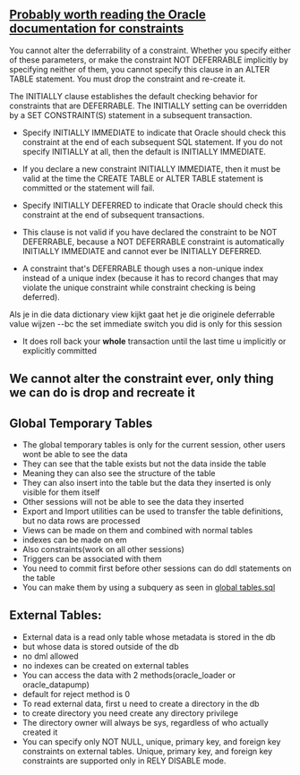 ## [Probably worth reading the Oracle documentation for constraints](https://docs.oracle.com/en/database/oracle/oracle-database/19/sqlrf/constraint.html#GUID-1055EA97-BA6F-4764-A15F-1024FD5B6DFE)




You cannot alter the deferrability of a constraint. Whether you specify either of these parameters, or make the constraint NOT DEFERRABLE implicitly by specifying neither of them, you cannot specify this clause in an ALTER TABLE statement. You must drop the constraint and re-create it.



The INITIALLY clause establishes the default checking behavior for constraints that are DEFERRABLE. The INITIALLY setting can be overridden by a SET CONSTRAINT(S) statement in a subsequent transaction.

- Specify INITIALLY IMMEDIATE to indicate that Oracle should check this constraint at the end of each subsequent SQL statement. If you do not specify INITIALLY at all, then the default is INITIALLY IMMEDIATE.

- If you declare a new constraint INITIALLY IMMEDIATE, then it must be valid at the time the CREATE TABLE or ALTER TABLE statement is committed or the statement will fail.

- Specify INITIALLY DEFERRED to indicate that Oracle should check this constraint at the end of subsequent transactions.

- This clause is not valid if you have declared the constraint to be NOT DEFERRABLE, because a NOT DEFERRABLE constraint is automatically INITIALLY IMMEDIATE and cannot ever be INITIALLY DEFERRED.

- A constraint that's DEFERRABLE though uses a non-unique index instead of a unique index (because it has to record changes that may violate the unique constraint while constraint checking is being deferred).


Als je in die data dictionary view kijkt gaat het je die originele deferrable value wijzen
--bc the set immediate switch you did is only for this session


- It does roll back your **whole** transaction until the last time u implicitly or explicitly committed


## We cannot alter the constraint **ever**, only thing we can do is drop and recreate it


## Global Temporary Tables

- The global temporary tables is only for the current session, other users wont be able to see the data
- They can see that the table exists but not the data inside the table
- Meaning they can also see the structure of the table
- They can also insert into the table but the data they inserted is only visible for them itself
- Other sessions will not be able to see the data they inserted
- Export and Import utilities can be used to transfer the table definitions, but no data rows are processed
- Views can be made on them and combined with normal tables
- indexes can be made on em
- Also constraints(work on all other sessions)
- Triggers can be associated with them
- You need to commit first before other sessions can do ddl statements on the table
- You can make them by using a subquery as seen in [global tables.sql](<global tables.sql>)


## External Tables:
- External data is a read only table whose metadata is stored in the db
- but whose data is stored outside of the db
- no dml allowed
- no indexes can be created on external tables
- You can access the data with 2 methods(oracle_loader or oracle_datapump)
- default for reject method is 0 
- To read external data, first u need to create a directory in the db
- to create directory you need create any directory privilege
- The directory owner will always be sys, regardless of who actually created it
- You can specify only NOT NULL, unique, primary key, and foreign key constraints on external tables. Unique, primary key, and foreign key constraints are supported only in RELY DISABLE mode.